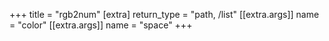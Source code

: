 +++
title = "rgb2num"
[extra]
return_type = "path, /list"
[[extra.args]]
name = "color"
[[extra.args]]
name = "space"
+++